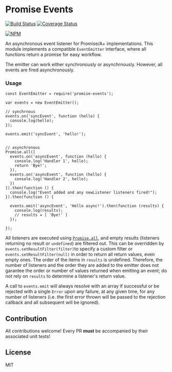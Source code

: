 # Promise Events

[![Build Status](https://travis-ci.org/yanickrochon/promise-events.svg?branch=master)](https://travis-ci.org/yanickrochon/promise-events)
[![Coverage Status](https://coveralls.io/repos/yanickrochon/promise-events/badge.svg)](https://coveralls.io/r/yanickrochon/promise-events)

[![NPM](https://nodei.co/npm/promise-events.png?compact=true)](https://nodei.co/npm/promise-events/)

An asynchronous event listener for Promise/A+ implementations. This module implements a compatible `EventEmitter` interface, where all functions return a promise for easy workflow.

The emitter can work either synchronously or asynchrnously. However, all events are fired asynchronously.


### Usage


```
const EventEmitter = require('promise-events');

var events = new EventEmitter();

// synchrnous
events.on('syncEvent', function (hello) {
  console.log(hello);
});

events.emit('syncEvent', 'hello!');


// asynchronous
Promise.all([
  events.on('asyncEvent', function (hello) {
    console.log('Handler 1', hello);
    return 'Bye!';
  }),
  events.on('asyncEvent', function (hello) {
    console.log('Handler 2', hello);
  })
]).then(function () {
  console.log("Event added and any newListener listeners fired!");
}).then(function () {

  events.emit('asyncEvent', 'Hello async!').then(function (results) {
    console.log(results);
    // results = [ 'Bye!' ]
  });

});
```

All listeners are executed using [`Promise.all`](https://people.mozilla.org/~jorendorff/es6-draft.html#sec-promise.all), and empty results (listeners returning no result or `undefined`) are filtered out. This can be overridden by `events.setResultFilter(filter)`to specify a custom filter or `events.setResultFilter(null)` in order to return all return values, even empty ones. The order of the items in `results` is undefined. Therefore, the number of listeners and the order they are added to the emitter does not garantee the order or number of values returned when emitting an event; do not rely on `results` to determine a listener's return value.

A call to `events.emit` will always resolve with an array if successful or be rejected with a single `Error` upon any failure, at any given time, for any number of listeners (i.e. the first error thrown will be passed to the rejection callback and all subsequent will be ignored).


## Contribution

All contributions welcome! Every PR **must** be accompanied by their associated
unit tests!


## License

MIT
